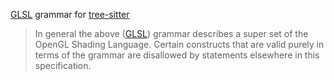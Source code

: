 [GLSL] grammar for [tree-sitter]

> In general the above ([GLSL]) grammar describes a super set of the OpenGL Shading Language. Certain constructs that are valid purely in terms of the grammar are disallowed by statements elsewhere in this specification.

[GLSL]: https://www.khronos.org/registry/OpenGL/specs/gl/GLSLangSpec.4.60.html#shading-language-grammar
[tree-sitter]: https://github.com/tree-sitter/tree-sitter
